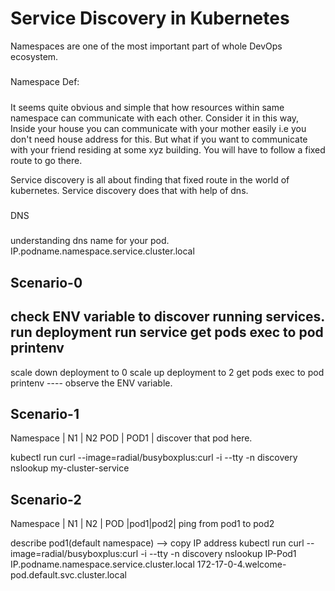 # Service Discovery in Kubernetes
Namespaces are one of the most important part of whole DevOps ecosystem. 
##### 
Namespace Def:
#####

It seems quite obvious and simple that how resources within same namespace can communicate with each other.
Consider it in this way, Inside your house you can communicate with your mother easily i.e you don't need house address for this. But what if you want to communicate with your friend residing at some xyz building. You will have to follow a fixed route to go there.

Service discovery is all about finding that fixed route in the world of kubernetes. Service discovery does that with help of dns. 

##### 
DNS
#####

#####
understanding dns name for your pod.
IP.podname.namespace.service.cluster.local
#####

## Scenario-0

check ENV variable to discover running services.
run deployment
run service
get pods
exec to pod
printenv
---------------------------------------------------
scale down deployment to 0
scale up deployment to 2
get pods
exec to pod
printenv
 ---- observe the ENV variable.

## Scenario-1 

Namespace | N1 | N2
POD       | POD1 | discover that pod here.

kubectl run curl --image=radial/busyboxplus:curl -i --tty -n discovery
nslookup my-cluster-service 


## Scenario-2

Namespace | N1 | N2 |
POD       |pod1|pod2|
ping from pod1 to pod2

describe pod1(default namespace) --> copy IP address
kubectl run curl --image=radial/busyboxplus:curl -i --tty -n discovery
nslookup IP-Pod1 
IP.podname.namespace.service.cluster.local
172-17-0-4.welcome-pod.default.svc.cluster.local

